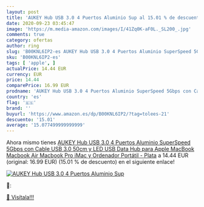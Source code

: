 ```yaml
---
layout: post
title: 'AUKEY Hub USB 3.0 4 Puertos Aluminio Sup al 15.01 % de descuento'
date: 2020-09-23 03:45:47
image: 'https://m.media-amazon.com/images/I/41Zq0K-aF0L._SL200_.jpg'
comments: true
category: ofertas
author: ring
slug: 'B00KNL6IP2-es AUKEY Hub USB 3.0 4 Puertos Aluminio SuperSpeed 5Gbps con...'
sku: 'B00KNL6IP2-es'
tags: [ 'apple', ]
actualPrice: 14.44 EUR
currency: EUR
price: 14.44
comparePrice: 16.99 EUR
prodname: 'AUKEY Hub USB 3.0 4 Puertos Aluminio SuperSpeed 5Gbps con Cable USB 3.0 50cm y LED USB Data Hub para Apple MacBook  Macbook Air  Macbook Pro  iMac y Ordenador Portátil - Plata'
country: 'es'
flag: '🇪🇸'
brand: ''
buyurl: 'https://www.amazon.es/dp/B00KNL6IP2/?tag=tolees-21'
descuento: '15.01'
average: '15.077499999999999'
---
```


Ahora mismo tienes [AUKEY Hub USB 3.0 4 Puertos Aluminio SuperSpeed 5Gbps con Cable USB 3.0 50cm y LED USB Data Hub para Apple MacBook  Macbook Air  Macbook Pro  iMac y Ordenador Portátil - Plata](https://www.amazon.es/dp/B00KNL6IP2/?tag=tolees-21) a 14.44 EUR (original: 16.99 EUR) (15.01 %  de descuento) en el siguiente enlace!

[![AUKEY Hub USB 3.0 4 Puertos Aluminio Sup](https://m.media-amazon.com/images/I/41Zq0K-aF0L._SL200_.jpg)](https://www.amazon.es/dp/B00KNL6IP2/?tag=tolees-21)

🔎:


[🛒 Visítala!!!](https://www.amazon.es/dp/B00KNL6IP2/?tag=tolees-21)

